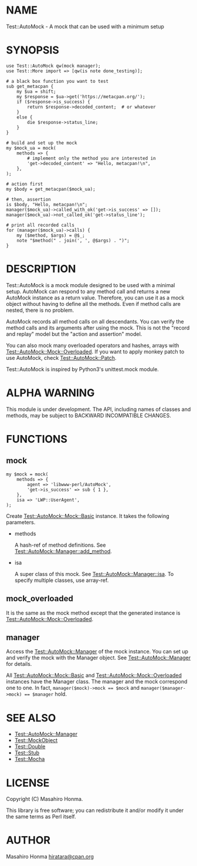 # NAME

Test::AutoMock - A mock that can be used with a minimum setup

# SYNOPSIS

    use Test::AutoMock qw(mock manager);
    use Test::More import => [qw(is note done_testing)];

    # a black box function you want to test
    sub get_metacpan {
        my $ua = shift;
        my $response = $ua->get('https://metacpan.org/');
        if ($response->is_success) {
            return $response->decoded_content;  # or whatever
        }
        else {
            die $response->status_line;
        }
    }

    # build and set up the mock
    my $mock_ua = mock(
        methods => {
            # implement only the method you are interested in
            'get->decoded_content' => "Hello, metacpan!\n",
        },
    );

    # action first
    my $body = get_metacpan($mock_ua);

    # then, assertion
    is $body, "Hello, metacpan!\n";
    manager($mock_ua)->called_with_ok('get->is_success' => []);
    manager($mock_ua)->not_called_ok('get->status_line');

    # print all recorded calls
    for (manager($mock_ua)->calls) {
        my ($method, $args) = @$_;
        note "$method(" . join(', ', @$args) . ")";
    }

# DESCRIPTION

Test::AutoMock is a mock module designed to be used with a minimal setup.
AutoMock can respond to any method call and returns a new AutoMock instance
as a return value. Therefore, you can use it as a mock object without having
to define all the methods. Even if method calls are nested, there is no
problem.

AutoMock records all method calls on all descendants. You can verify the method
calls and its arguments after using the mock. This is not the "record and
replay" model but the "action and assertion" model.

You can also mock many overloaded operators and hashes, arrays with
[Test::AutoMock::Mock::Overloaded](https://metacpan.org/pod/Test::AutoMock::Mock::Overloaded). If you want to apply monkey patch to use
AutoMock, check [Test::AutoMock::Patch](https://metacpan.org/pod/Test::AutoMock::Patch).

Test::AutoMock is inspired by Python3's unittest.mock module.

# ALPHA WARNING

This module is under development. The API, including names of classes and
methods, may be subject to BACKWARD INCOMPATIBLE CHANGES.

# FUNCTIONS

## mock

    my $mock = mock(
        methods => {
            agent => 'libwww-perl/AutoMock',
            'get->is_success' => sub { 1 },
        },
        isa => 'LWP::UserAgent',
    );

Create [Test::AutoMock::Mock::Basic](https://metacpan.org/pod/Test::AutoMock::Mock::Basic) instance. It takes the following
parameters.

- methods

    A hash-ref of method definitions. See [Test::AutoMock::Manager::add\_method](https://metacpan.org/pod/Test::AutoMock::Manager::add_method).

- isa

    A super class of this mock. See [Test::AutoMock::Manager::isa](https://metacpan.org/pod/Test::AutoMock::Manager::isa).
    To specify multiple classes, use array-ref.

## mock\_overloaded

It is the same as the mock method except that the generated instance is
[Test::AutoMock::Mock::Overloaded](https://metacpan.org/pod/Test::AutoMock::Mock::Overloaded).

## manager

Access the [Test::AutoMock::Manager](https://metacpan.org/pod/Test::AutoMock::Manager) of the mock instance. You can set up and
verify the mock with the Manager object. See [Test::AutoMock::Manager](https://metacpan.org/pod/Test::AutoMock::Manager)
for details.

All [Test::AutoMock::Mock::Basic](https://metacpan.org/pod/Test::AutoMock::Mock::Basic) and [Test::AutoMock::Mock::Overloaded](https://metacpan.org/pod/Test::AutoMock::Mock::Overloaded)
instances have the Manager class. The manager and the mock correspond one to
one. In fact, `manager($mock)->mock == $mock` and
`manager($manager->mock) == $manager` hold.

# SEE ALSO

- [Test::AutoMock::Manager](https://metacpan.org/pod/Test::AutoMock::Manager)
- [Test::MockObject](https://metacpan.org/pod/Test::MockObject)
- [Test::Double](https://metacpan.org/pod/Test::Double)
- [Test::Stub](https://metacpan.org/pod/Test::Stub)
- [Test::Mocha](https://metacpan.org/pod/Test::Mocha)

# LICENSE

Copyright (C) Masahiro Honma.

This library is free software; you can redistribute it and/or modify
it under the same terms as Perl itself.

# AUTHOR

Masahiro Honma <hiratara@cpan.org>
